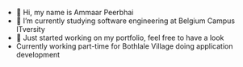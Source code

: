 - 👋 Hi, my name is Ammaar Peerbhai
- 🌱 I’m currently studying software engineering at Belgium Campus ITversity
- 💞️ Just started working on my portfolio, feel free to have a look
- Currently working part-time for Bothlale Village doing application development

<!---
AcaJones-786/AcaJones-786 is a ✨ special ✨ repository because its `README.md` (this file) appears on your GitHub profile.
You can click the Preview link to take a look at your changes.
--->
